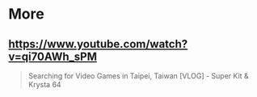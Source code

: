 # More

## https://www.youtube.com/watch?v=qi70AWh_sPM
> Searching for Video Games in Taipei, Taiwan [VLOG] - Super Kit & Krysta 64 
